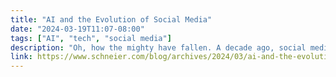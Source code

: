 ```yaml
---
title: "AI and the Evolution of Social Media"
date: "2024-03-19T11:07-08:00"
tags: ["AI", "tech", "social media"]
description: "Oh, how the mighty have fallen. A decade ago, social media was celebrated for sparking democratic uprisings in the Arab world and beyond. Now front pages are splashed with stories of social platforms’ role in misinformation, business conspiracy, malfeasance, and risks to mental health. In a 2022 survey, Americans blamed social media for the coarsening of our political discourse, the spread of misinformation, and the increase in partisan polarization."
link: https://www.schneier.com/blog/archives/2024/03/ai-and-the-evolution-of-social-media.html
---
```

